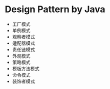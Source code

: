 # Design Pattern by Java

- 工厂模式
- 单例模式
- 观察者模式
- 适配器模式
- 责任链模式
- 外观模式
- 策略模式
- 模板方法模式
- 命令模式
- 装饰者模式
